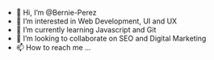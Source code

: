- 👋 Hi, I’m @Bernie-Perez
- 👀 I’m interested in Web Development, UI and UX
- 🌱 I’m currently learning Javascript and Git
- 💞️ I’m looking to collaborate on SEO and Digital Marketing
- 📫 How to reach me ...

<!---
Bernie-Perez/Bernie-Perez is a ✨ special ✨ repository because its `README.md` (this file) appears on your GitHub profile.
You can click the Preview link to take a look at your changes.
--->
